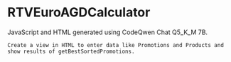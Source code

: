 # RTVEuroAGDCalculator

JavaScript and HTML generated using CodeQwen Chat Q5_K_M 7B.

```
Create a view in HTML to enter data like Promotions and Products and show results of getBestSortedPromotions.
```